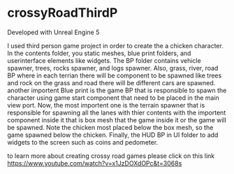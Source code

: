 # crossyRoadThirdP

Developed with Unreal Engine 5

I used third person game project in order to create the a chicken character. In the contents folder, you static meshes, blue print folders, and userinterface elements like widgets. The BP folder contains vehicle spawner, trees, rocks spawner, and logs spawner. Also, grass, river, road BP where in each terrian there will be component to be spawned like trees and rock on the grass and road there will be different cars are spawned. another importent Blue print is the game BP that is responsible to spawn the character using game start component that need to be placed in the main view port. Now, the most importent one is the terrain spawner that is responsible for spawning all the lanes with thier contents with the importent component inside it that is box mesh that the game inside it or the game will be spawned. Note the chicken most placed below the box mesh, so the game spawned below the chicken. Finally, the HUD BP in UI folder to add widgets to the screen such as coins and pedometer. 

to learn more about creating crossy road games please click on this link https://www.youtube.com/watch?v=x1JzDOXdOPc&t=3068s
